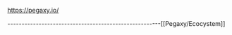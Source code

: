 https://pegaxy.io/








------------------------------------------------------[[Pegaxy/Ecocystem]]